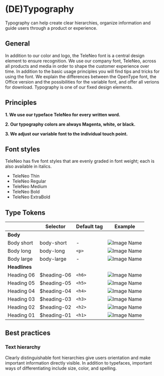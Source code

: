 # (DE)Typography

Typography can help create clear hierarchies, organize information and guide users through a product or experience.

## General

In addition to our color and logo, the TeleNeo font is a central design element to ensure recognition. We use our company font, TeleNeo, across all products and media in order to shape the customer experience over time. In addition to the basic usage principles you will find tips and tricks for using the font. We explain the differences between the OpenType font, the Office version and the possibilities for the variable font, and offer all verions for download. Typography is one of our fixed design elements.

## Principles

**1. We use our typeface TeleNeo for every written word.**

**2. Our typography colors are always Magenta, white, or black.**

**3. We adjust our variable font to the individual touch point.**

## Font styles

TeleNeo has five font styles that are evenly graded in font weight; each is also available in italics.

- TeleNeo Thin
- TeleNeo Regular
- TeleNeo Medium
- TeleNeo Bold
- TeleNeo ExtraBold

## Type Tokens

|               | Selector        | Default tag    | Example                                 |
| ------------- | --------------- | -------------- | --------------------------------------- |
| **Body**      |                 |                |                                         |
| Body short    | body-short      | -              | ![Image Name](assets/2_guidelines/3_typography/image2020-8-3_15-11-56.png) |
| Body long     | body-long       | `<p>`          | ![Image Name](assets/2_guidelines/3_typography/image2020-8-3_15-11-47.png) |
| Body large    | body-large      | -              | ![Image Name](assets/2_guidelines/3_typography/image2020-8-3_15-11-40.png) |
| **Headlines** |                 |                |                                         |
| Heading 06    | \$heading-06    | `<h6>`         | ![Image Name](assets/2_guidelines/3_typography/image2020-8-3_15-10-27.png) |
| Heading 05    | \$heading-05    | `<h5>`         | ![Image Name](assets/2_guidelines/3_typography/image2020-8-3_15-11-27.png) |
| Heading 04    | \$heading-04    | `<h4>`         | ![Image Name](assets/2_guidelines/3_typography/image2020-8-3_15-11-20.png) |
| Heading 03    | \$heading-03    | `<h3>`         | ![Image Name](assets/2_guidelines/3_typography/image2020-8-3_15-11-13.png) |
| Heading 02    | \$heading-02    | `<h2>`         | ![Image Name](assets/2_guidelines/3_typography/image2020-8-3_15-11-4.png)  |
| Heading 01    | \$heading-01    | `<h1>`         | ![Image Name](assets/2_guidelines/3_typography/image2020-8-3_15-10-51.png) |

## Best practices

### Text hierarchy

Clearly distinguishable font hierarchies give users orientation and make important information directly visible. In addition to typefaces, important ways of differentiating include size, color, and spelling.
